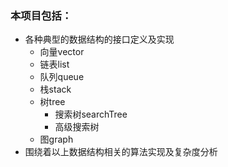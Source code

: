 ### 本项目包括：
* 各种典型的数据结构的接口定义及实现
    * 向量vector
    * 链表list
    * 队列queue
    * 栈stack
    * 树tree
        * 搜索树searchTree
        * 高级搜索树
    * 图graph
* 围绕着以上数据结构相关的算法实现及复杂度分析